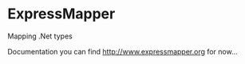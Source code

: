 # ExpressMapper
Mapping .Net types


Documentation you can find http://www.expressmapper.org for now...
